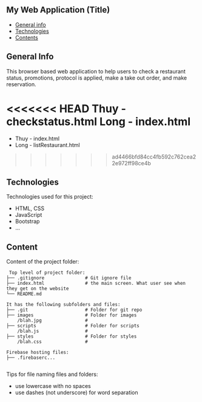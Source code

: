 ## My Web Application (Title)

* [General info](#general-info)
* [Technologies](#technologies)
* [Contents](#content)

## General Info
This browser based web application to help users to check a restaurant status, promotions, protocol is applied, make a take out order, and make reservation.

<<<<<<< HEAD
Thuy - checkstatus.html
Long - index.html
=======
* Thuy - index.html
* Long - listRestaurant.html
>>>>>>> ad4466bfd84cc4fb592c762cea22e972ff98ce4b
	
## Technologies
Technologies used for this project:
* HTML, CSS
* JavaScript
* Bootstrap
* ...

## Content
Content of the project folder:

```
 Top level of project folder:
├── .gitignore               # Git ignore file
├── index.html               # the main screen. What user see when they get on the website
└── README.md

It has the following subfolders and files:
├── .git                     # Folder for git repo
├── images                   # Folder for images
    /blah.jpg                #
├── scripts                  # Folder for scripts
    /blah.js                 #
├── styles                   # Folder for styles
    /blah.css                #

Firebase hosting files:
├── .firebaserc...


```

Tips for file naming files and folders:
* use lowercase with no spaces
* use dashes (not underscore) for word separation
